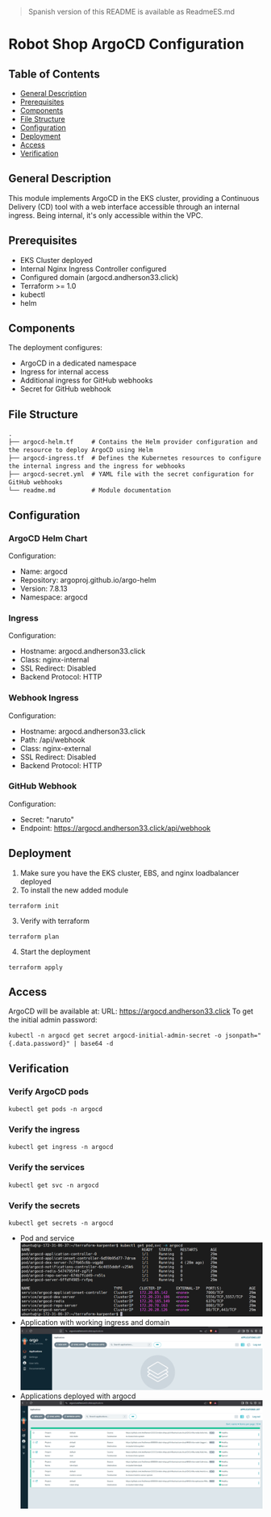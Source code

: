 > Spanish version of this README is available as ReadmeES.md

# Robot Shop ArgoCD Configuration
## Table of Contents
* [General Description](#description)
* [Prerequisites](#prerequisites)
* [Components](#components)
* [File Structure](#file-structure)
* [Configuration](#configuration)
* [Deployment](#deployment)
* [Access](#access)
* [Verification](#verification)
  
<a name="description"></a>
## General Description
This module implements ArgoCD in the EKS cluster, providing a Continuous Delivery (CD) tool with a web interface accessible through an internal ingress. Being internal, it's only accessible within the VPC.

<a name="prerequisites"></a>
## Prerequisites
- EKS Cluster deployed
- Internal Nginx Ingress Controller configured
- Configured domain (argocd.andherson33.click)
- Terraform >= 1.0
- kubectl
- helm

<a name="components"></a>
## Components
The deployment configures:
- ArgoCD in a dedicated namespace
- Ingress for internal access
- Additional ingress for GitHub webhooks
- Secret for GitHub webhook

<a name="file-structure"></a>
## File Structure
```
.
├── argocd-helm.tf     # Contains the Helm provider configuration and the resource to deploy ArgoCD using Helm
├── argocd-ingress.tf  # Defines the Kubernetes resources to configure the internal ingress and the ingress for webhooks
├── argocd-secret.yml  # YAML file with the secret configuration for GitHub webhooks
└── readme.md          # Module documentation
```

<a name="configuration"></a>
## Configuration
### ArgoCD Helm Chart
Configuration:
- Name: argocd
- Repository: argoproj.github.io/argo-helm
- Version: 7.8.13
- Namespace: argocd
  
### Ingress
Configuration:
- Hostname: argocd.andherson33.click
- Class: nginx-internal
- SSL Redirect: Disabled
- Backend Protocol: HTTP

### Webhook Ingress
Configuration:
- Hostname: argocd.andherson33.click
- Path: /api/webhook
- Class: nginx-external
- SSL Redirect: Disabled
- Backend Protocol: HTTP

### GitHub Webhook
Configuration:
- Secret: "naruto"
- Endpoint: https://argocd.andherson33.click/api/webhook

<a name="deployment"></a>
## Deployment
1. Make sure you have the EKS cluster, EBS, and nginx loadbalancer deployed
2. To install the new added module
```
terraform init
```
3. Verify with terraform
```
terraform plan
```
4. Start the deployment
```
terraform apply
```

<a name="access"></a>
## Access
ArgoCD will be available at:
URL: https://argocd.andherson33.click
To get the initial admin password:
```
kubectl -n argocd get secret argocd-initial-admin-secret -o jsonpath="{.data.password}" | base64 -d
```

<a name="verification"></a>
## Verification
### Verify ArgoCD pods
```
kubectl get pods -n argocd
```
### Verify the ingress
```
kubectl get ingress -n argocd
```
### Verify the services
```
kubectl get svc -n argocd
```
### Verify the secrets
```
kubectl get secrets -n argocd
```
- Pod and service
![Architecture](https://github.com/Andherson333333/robot-shop/blob/master/Infrastructure-cloud-EKS/infra-node/Argocd-helm/imagenes/argocd-1.png)
- Application with working ingress and domain
![Architecture](https://github.com/Andherson333333/robot-shop/blob/master/Infrastructure-cloud-EKS/infra-node/Argocd-helm/imagenes/argocd-2.png)
- Applications deployed with argocd
![Architecture](https://github.com/Andherson333333/robot-shop/blob/master/Infrastructure-cloud-EKS/infra-node/Argocd-helm/imagenes/argocd-3.png)
